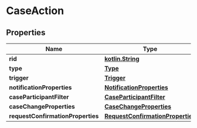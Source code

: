 # CaseAction

## Properties
Name | Type | Description | Notes
------------ | ------------- | ------------- | -------------
**rid** | [**kotlin.String**](.md) |  |  [optional]
**type** | [**Type**](Type.md) |  |  [optional]
**trigger** | [**Trigger**](Trigger.md) |  |  [optional]
**notificationProperties** | [**NotificationProperties**](NotificationProperties.md) |  |  [optional]
**caseParticipantFilter** | [**CaseParticipantFilter**](CaseParticipantFilter.md) |  |  [optional]
**caseChangeProperties** | [**CaseChangeProperties**](CaseChangeProperties.md) |  |  [optional]
**requestConfirmationProperties** | [**RequestConfirmationProperties**](RequestConfirmationProperties.md) |  |  [optional]
